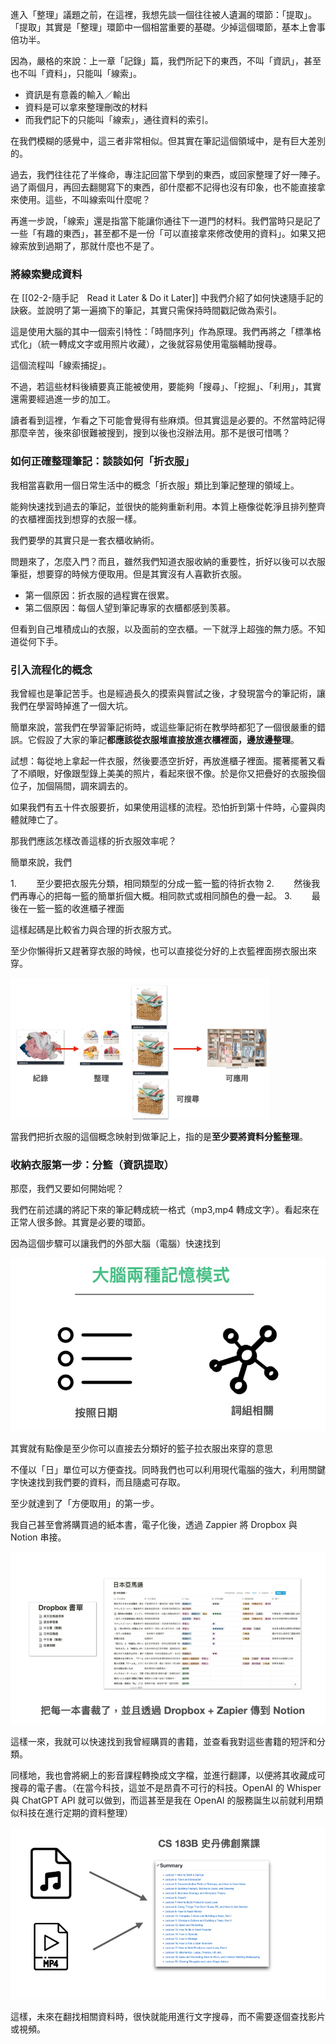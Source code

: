 進入「整理」議題之前，在這裡，我想先談一個往往被人遺漏的環節：「提取」。「提取」其實是「整理」環節中一個相當重要的基礎。少掉這個環節，基本上會事倍功半。

因為，嚴格的來說：上一章「記錄」篇，我們所記下的東西，不叫「資訊」，甚至也不叫「資料」，只能叫「線索」。

* 資訊是有意義的輸入／輸出
* 資料是可以拿來整理刪改的材料
* 而我們記下的只能叫「線索」，通往資料的索引。

在我們模糊的感覺中，這三者非常相似。但其實在筆記這個領域中，是有巨大差別的。

過去，我們往往花了半條命，專注記回當下學到的東西，或回家整理了好一陣子。過了兩個月，再回去翻閱寫下的東西，卻什麼都不記得也沒有印象，也不能直接拿來使用。這些，不叫線索叫什麼呢？

再進一步說，「線索」還是指當下能讓你通往下一道門的材料。我們當時只是記了一些「有趣的東西」，甚至都不是一份「可以直接拿來修改使用的資料」。如果又把線索放到過期了，那就什麼也不是了。

### 將線索變成資料

在 [[02-2-隨手記　Read it Later & Do it Later]]  中我們介紹了如何快速隨手記的訣竅。並說明了第一遍摘下的筆記，其實只需保持時間戳記做為索引。

這是使用大腦的其中一個索引特性：「時間序列」作為原理。我們再將之「標準格式化」（統一轉成文字或用照片收藏），之後就容易使用電腦輔助搜尋。

這個流程叫「線索捕捉」。

不過，若這些材料後續要真正能被使用，要能夠「搜尋」、「挖掘」、「利用」，其實還需要經過進一步的加工。

讀者看到這裡，乍看之下可能會覺得有些麻煩。但其實這是必要的。不然當時記得那麼辛苦，後來卻很難被搜到，搜到以後也沒辦法用。那不是很可惜嗎？

### 如何正確整理筆記：談談如何「折衣服」

我相當喜歡用一個日常生活中的概念「折衣服」類比到筆記整理的領域上。

能夠快速找到過去的筆記，並很快的能夠重新利用。本質上極像從乾淨且排列整齊的衣櫃裡面找到想穿的衣服一樣。

我們要學的其實只是一套衣櫃收納術。

問題來了，怎麼入門？而且，雖然我們知道衣服收納的重要性，折好以後可以衣服筆挺，想要穿的時候方便取用。但是其實沒有人喜歡折衣服。

* 第一個原因：折衣服的過程實在很累。
* 第二個原因：每個人望到筆記專家的衣櫃都感到羡慕。

但看到自己堆積成山的衣服，以及面前的空衣櫃。一下就浮上超強的無力感。不知道從何下手。


### 引入流程化的概念

我曾經也是筆記苦手。也是經過長久的摸索與嘗試之後，才發現當今的筆記術，讓我們在學習時掉進了一個大坑。

簡單來說，當我們在學習筆記術時，或這些筆記術在教學時都犯了一個很嚴重的錯誤。它假設了大家的筆記**都應該從衣服堆直接放進衣櫃裡面，邊放邊整理**。

試想：每從地上拿起一件衣服，然後要憑空折好，再放進櫃子裡面。擺著擺著又看了不順眼，好像跟型錄上美美的照片，看起來很不像。於是你又把疊好的衣服換個位子，加個隔間，調來調去的。

如果我們有五十件衣服要折，如果使用這樣的流程。恐怕折到第十件時，心靈與肉體就陣亡了。

那我們應該怎樣改善這樣的折衣服效率呢？

簡單來說，我們

1.        至少要把衣服先分類，相同類型的分成一籃一籃的待折衣物
2.        然後我們再專心的把每一籃的簡單折個大概。相同款式或相同顏色的疊一起。
3.        最後在一籃一籃的收進櫃子裡面

這樣起碼是比較省力與合理的折衣服方式。

至少你懶得折又趕著穿衣服的時候，也可以直接從分好的上衣籃裡面撈衣服出來穿。

![](images/20230626220404.png)


當我們把折衣服的這個概念映射到做筆記上，指的是**至少要將資料分籃整理**。

### 收納衣服第一步：分籃（資訊提取）

那麼，我們又要如何開始呢？

我們在前述講的將記下來的筆記轉成統一格式（mp3,mp4 轉成文字）。看起來在正常人很多餘。其實是必要的環節。

因為這個步驟可以讓我們的外部大腦（電腦）快速找到

![](images/20220908222216.png)


其實就有點像是至少你可以直接去分類好的籃子拉衣服出來穿的意思

不僅以「日」單位可以方便查找。同時我們也可以利用現代電腦的強大，利用關鍵字快速找到我們要的資料，而且隨處可存取。

至少就達到了「方便取用」的第一步。

我自己甚至會將購買過的紙本書，電子化後，透過 Zappier 將 Dropbox 與 Notion 串接。

![](images/20220908222241.png)

這樣一來，我就可以快速找到我曾經購買的書籍，並查看我對這些書籍的短評和分類。

同樣地，我也會將網上的影音課程轉換成文字檔，並進行翻譯，以便將其收藏成可搜尋的電子書。（在當今科技，這並不是昂貴不可行的科技。OpenAI 的 Whisper 與 ChatGPT API 就可以做到，而這甚至是我在 OpenAI 的服務誕生以前就利用類似科技在進行定期的資料整理）

![](images/20220908222254.png)

這樣，未來在翻找相關資料時，很快就能用進行文字搜尋，而不需要逐個查找影片或視頻。
